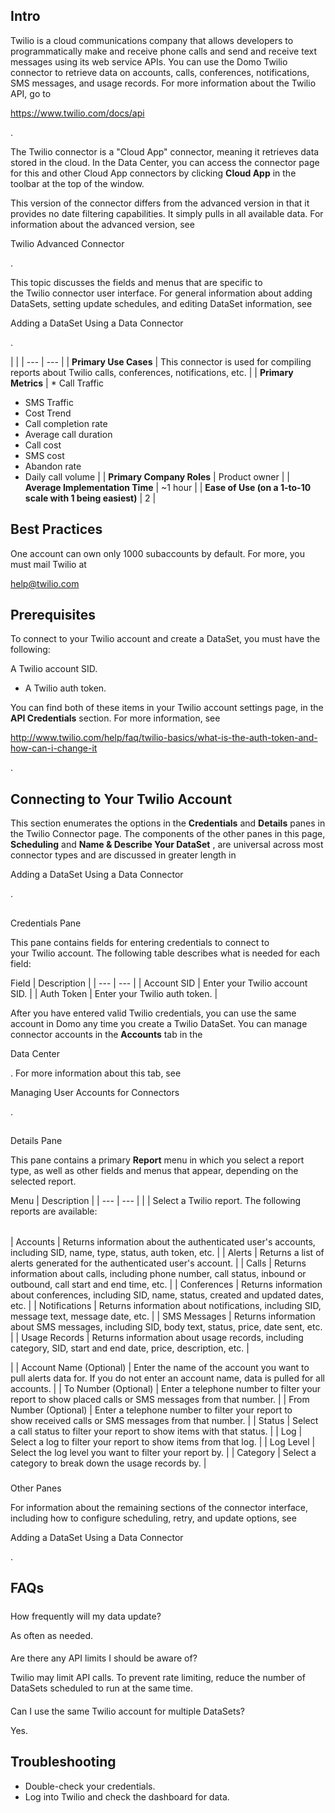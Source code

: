 

Intro
-------

Twilio is a cloud communications company that allows developers to programmatically make and receive phone calls and send and receive text messages using its web service APIs. You can use the Domo Twilio connector to retrieve data on accounts, calls, conferences, notifications, SMS messages, and usage records. For more information about the Twilio API, go to

https://www.twilio.com/docs/api

.


 The Twilio connector is a "Cloud App" connector, meaning it retrieves data stored in the cloud. In the Data Center, you can access the connector page for this and other Cloud App connectors by clicking
 **Cloud App**
 in the toolbar at the top of the window.


 This version of the connector differs from the advanced version in that it provides no date filtering capabilities. It simply pulls in all available data. For information about the advanced version, see

Twilio Advanced Connector

.


 This topic discusses the fields and menus that are specific to the Twilio connector user interface. For general information about adding DataSets, setting update schedules, and editing DataSet information, see

Adding a DataSet Using a Data Connector

.

  |  |
| --- | --- |
|
**Primary Use Cases**
 |
 This connector is used for compiling reports about Twilio calls, conferences, notifications, etc.
  |
|
**Primary Metrics**
 | * Call Traffic
* SMS Traffic
* Cost Trend
* Call completion rate
* Average call duration
* Call cost
* SMS cost
* Abandon rate
* Daily call volume
 |
|
**Primary Company Roles**
 |
 Product owner
  |
|
**Average Implementation Time**
 |
 ~1 hour
  |
|
**Ease of Use (on a 1-to-10 scale with 1 being easiest)**
 |
 2
  |

Best Practices
----------------

One account can own only 1000 subaccounts by default. For more, you must mail Twilio at

help@twilio.com

Prerequisites
---------------

To connect to your Twilio account and create a DataSet, you must have the following:

 A Twilio account SID.
* A Twilio auth token.

You can find both of these items in your Twilio account settings page, in the
 **API Credentials**
 section. For more information, see

http://www.twilio.com/help/faq/twilio-basics/what-is-the-auth-token-and-how-can-i-change-it

.


 Connecting to Your Twilio Account
-----------------------------------

This section enumerates the options in the
 **Credentials**
 and
 **Details**
 panes in the Twilio Connector page. The components of the other panes in this page,
 **Scheduling**
 and
 **Name & Describe Your DataSet**
 , are universal across most connector types and are discussed in greater length in

Adding a DataSet Using a Data Connector

.

##
 Credentials Pane

This pane contains fields for entering credentials to connect to your Twilio account. The following table describes what is needed for each field:


 Field
  |
 Description
  |
| --- | --- |
|
 Account SID
  |
 Enter your Twilio account SID.
  |
|
 Auth Token
  |
 Enter your Twilio auth token.
  |

After you have entered valid Twilio credentials, you can use the same account in Domo any time you create a Twilio DataSet. You can manage connector accounts in the
 **Accounts**
 tab in the

Data Center

. For more information about this tab, see

Managing User Accounts for Connectors

.

##
 Details Pane

This pane contains a primary
 **Report**
 menu in which you select a report type, as well as other fields and menus that appear, depending on the selected report.


 Menu
  |
 Description
  |
| --- | --- |
|
 |
 Select a Twilio report. The following reports are available:


|  |  |
| --- | --- |
|
 Accounts
  |
 Returns information about the authenticated user's accounts, including SID, name, type, status, auth token, etc.
  |
|
 Alerts
  |
 Returns a list of alerts generated for the authenticated user's account.
  |
|
 Calls
  |
 Returns information about calls, including phone number, call status, inbound or outbound, call start and end time, etc.
  |
|
 Conferences
  |
 Returns information about conferences, including SID, name, status, created and updated dates, etc.
  |
|
 Notifications
  |
 Returns information about notifications, including SID, message text, message date, etc.
  |
|
 SMS Messages
  |
 Returns information about SMS messages, including SID, body text, status, price, date sent, etc.
  |
|
 Usage Records
  |
 Returns information about usage records, including category, SID, start and end date, price, description, etc.
  |


 |
|
 Account Name (Optional)
  |
 Enter the name of the account you want to pull alerts data for. If you do not enter an account name, data is pulled for all accounts.
  |
|
 To Number (Optional)
  |
 Enter a telephone number to filter your report to show placed calls or SMS messages from that number.
  |
|
 From Number (Optional)
  |
 Enter a telephone number to filter your report to show received calls or SMS messages from that number.
  |
|
 Status
  |
 Select a call status to filter your report to show items with that status.
  |
|
 Log
  |
 Select a log to filter your report to show items from that log.
  |
|
 Log Level
  |
 Select the log level you want to filter your report by.
  |
|
 Category
  |
 Select a category to break down the usage records by.
  |


###
 Other Panes

For information about the remaining sections of the connector interface, including how to configure scheduling, retry, and update options, see

Adding a DataSet Using a Data Connector

.


 FAQs
------


#####
 How frequently will my data update?

As often as needed.

####
 Are there any API limits I should be aware of?

Twilio may limit API calls. To prevent rate limiting, reduce the number of DataSets scheduled to run at the same time.

####
 Can I use the same Twilio account for multiple DataSets?

Yes.


 Troubleshooting
-----------------


* Double-check your credentials.
* Log into Twilio and check the dashboard for data.



